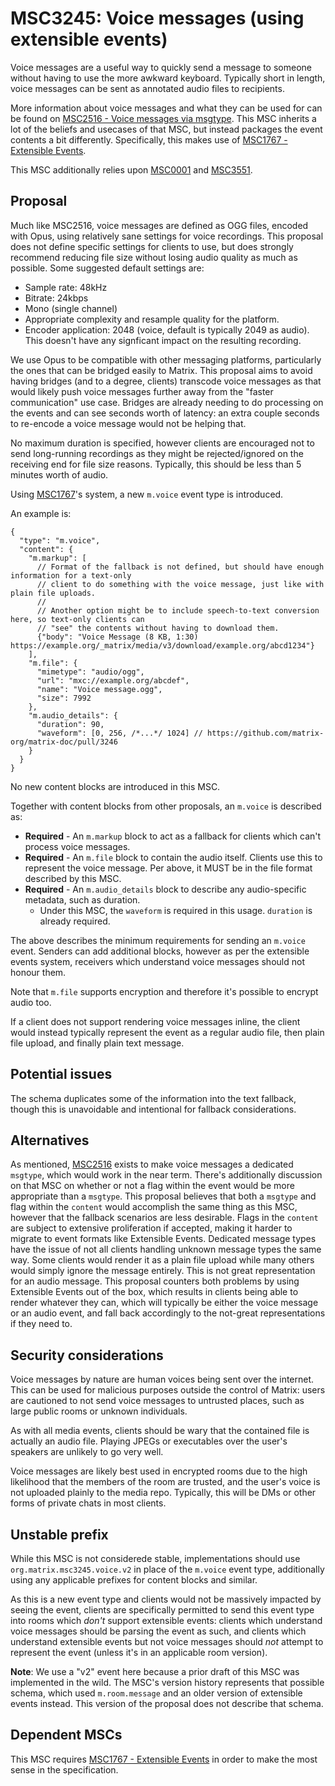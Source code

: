 # MSC3245: Voice messages (using extensible events)

Voice messages are a useful way to quickly send a message to someone without having to use the more
awkward keyboard. Typically short in length, voice messages can be sent as annotated audio files
to recipients.

More information about voice messages and what they can be used for can be found on
[MSC2516 - Voice messages via msgtype](https://github.com/matrix-org/matrix-doc/pull/2516). This
MSC inherits a lot of the beliefs and usecases of that MSC, but instead packages the event contents
a bit differently. Specifically, this makes use of [MSC1767 - Extensible Events](https://github.com/matrix-org/matrix-doc/pull/1767).

This MSC additionally relies upon [MSC0001](https://github.com/matrix-org/matrix-doc/pull/0001) and
[MSC3551](https://github.com/matrix-org/matrix-doc/pull/3551).

## Proposal

Much like MSC2516, voice messages are defined as OGG files, encoded with Opus, using relatively sane
settings for voice recordings. This proposal does not define specific settings for clients to use,
but does strongly recommend reducing file size without losing audio quality as much as possible. Some
suggested default settings are:

* Sample rate: 48kHz
* Bitrate: 24kbps
* Mono (single channel)
* Appropriate complexity and resample quality for the platform.
* Encoder application: 2048 (voice, default is typically 2049 as audio). This doesn't have any signficant
  impact on the resulting recording.

We use Opus to be compatible with other messaging platforms, particularly the ones that can be bridged
easily to Matrix. This proposal aims to avoid having bridges (and to a degree, clients) transcode
voice messages as that would likely push voice messages further away from the "faster communication"
use case. Bridges are already needing to do processing on the events and can see seconds worth of latency:
an extra couple seconds to re-encode a voice message would not be helping that.

No maximum duration is specified, however clients are encouraged not to send long-running recordings
as they might be rejected/ignored on the receiving end for file size reasons. Typically, this should
be less than 5 minutes worth of audio.

Using [MSC1767](https://github.com/matrix-org/matrix-doc/pull/1767)'s system, a new `m.voice` event
type is introduced.

An example is:

```json5
{
  "type": "m.voice",
  "content": {
    "m.markup": [
      // Format of the fallback is not defined, but should have enough information for a text-only
      // client to do something with the voice message, just like with plain file uploads.
      //
      // Another option might be to include speech-to-text conversion here, so text-only clients can
      // "see" the contents without having to download them.
      {"body": "Voice Message (8 KB, 1:30) https://example.org/_matrix/media/v3/download/example.org/abcd1234"}
    ],
    "m.file": {
      "mimetype": "audio/ogg",
      "url": "mxc://example.org/abcdef",
      "name": "Voice message.ogg",
      "size": 7992
    },
    "m.audio_details": {
      "duration": 90,
      "waveform": [0, 256, /*...*/ 1024] // https://github.com/matrix-org/matrix-doc/pull/3246
    }
  }
}
```

No new content blocks are introduced in this MSC.

Together with content blocks from other proposals, an `m.voice` is described as:

* **Required** - An `m.markup` block to act as a fallback for clients which can't process voice messages.
* **Required** - An `m.file` block to contain the audio itself. Clients use this to represent the voice
  message. Per above, it MUST be in the file format described by this MSC.
* **Required** - An `m.audio_details` block to describe any audio-specific metadata, such as duration.
  * Under this MSC, the `waveform` is required in this usage. `duration` is already required.

The above describes the minimum requirements for sending an `m.voice` event. Senders can add additional
blocks, however as per the extensible events system, receivers which understand voice messages should not
honour them.

Note that `m.file` supports encryption and therefore it's possible to encrypt audio too.

If a client does not support rendering voice messages inline, the client would instead typically represent
the event as a regular audio file, then plain file upload, and finally plain text message.

## Potential issues

The schema duplicates some of the information into the text fallback, though this is unavoidable
and intentional for fallback considerations.

## Alternatives

As mentioned, [MSC2516](https://github.com/matrix-org/matrix-doc/pull/2516) exists to make voice messages a
dedicated `msgtype`, which would work in the near term. There's additionally discussion on that MSC on whether
or not a flag within the event would be more appropriate than a `msgtype`. This proposal believes that both a
`msgtype` and flag within the `content` would accomplish the same thing as this MSC, however that the fallback
scenarios are less desirable. Flags in the `content` are subject to extensive proliferation if accepted, making
it harder to migrate to event formats like Extensible Events. Dedicated message types have the issue of not all
clients handling unknown message types the same way. Some clients would render it as a plain file upload while
many others would simply ignore the message entirely. This is not great representation for an audio message.
This proposal counters both problems by using Extensible Events out of the box, which results in clients being
able to render whatever they can, which will typically be either the voice message or an audio event, and fall
back accordingly to the not-great representations if they need to.

## Security considerations

Voice messages by nature are human voices being sent over the internet. This can be used for malicious purposes
outside the control of Matrix: users are cautioned to not send voice messages to untrusted places, such as large
public rooms or unknown individuals.

As with all media events, clients should be wary that the contained file is actually an audio file. Playing JPEGs
or executables over the user's speakers are unlikely to go very well.

Voice messages are likely best used in encrypted rooms due to the high likelihood that the members of the room are
trusted, and the user's voice is not uploaded plainly to the media repo. Typically, this will be DMs or other
forms of private chats in most clients.

## Unstable prefix

While this MSC is not considerede stable, implementations should use `org.matrix.msc3245.voice.v2` in place
of the `m.voice` event type, additionally using any applicable prefixes for content blocks and similar.

As this is a new event type and clients would not be massively impacted by seeing the event, clients are
specifically permitted to send this event type into rooms which *don't* support extensible events: clients
which understand voice messages should be parsing the event as such, and clients which understand extensible
events but not voice messages should *not* attempt to represent the event (unless it's in an applicable room
version).

**Note**: We use a "v2" event here because a prior draft of this MSC was implemented in the wild. The MSC's
version history represents that possible schema, which used `m.room.message` and an older version of extensible
events instead. This version of the proposal does not describe that schema.

## Dependent MSCs

This MSC requires [MSC1767 - Extensible Events](https://github.com/matrix-org/matrix-doc/pull/1767) in order
to make the most sense in the specification.
